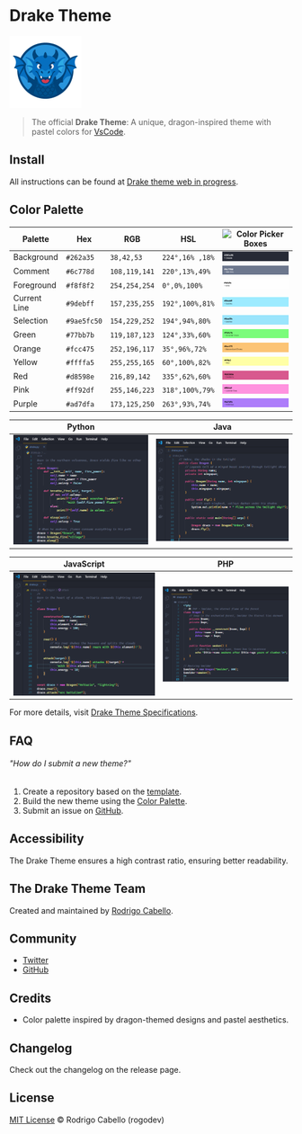 # Drake Theme

![Drake](https://github.com/rogodev/Drake-Theme/blob/master/images/Drake-icon_128x128.png?raw=true)

> The official **Drake Theme**: A unique, dragon-inspired theme with pastel colors for [VsCode](https://code.visualstudio.com).

## Install

All instructions can be found at [Drake theme web in progress](https://link-a-tu-extension-en-el-marketplace.com).

## Color Palette

| Palette      | Hex       | RGB              | HSL                 | ![Color Picker Boxes](https://link-a-tus-imagenes-del-logo.com)   |
| ------------ | --------- | -------------    | ---------------     | ----------------------------------------------------------------------------------- |
| Background   | `#262a35` | `38,42,53`       | `224°,16% ,18%`     | ![Background Color](https://github.com/rogodev/Drake-Theme/blob/master/images/background_color.png?raw=true)     |
| Comment      | `#6c778d` | `108,119,141`  | `220°,13%,49%`  | ![Comment Color](https://github.com/rogodev/Drake-Theme/blob/master/images/comment.png?raw=true)           |
| Foreground   | `#f8f8f2` | `254,254,254` | `0°,0%,100%`   | ![Foreground Color](https://github.com/rogodev/Drake-Theme/blob/master/images/foreground.png?raw=true)     |
| Current Line | `#9debff` | `157,235,255`    | `192°,100%,81%`     | ![Current Line Color](https://github.com/rogodev/Drake-Theme/blob/master/images/current_line.png?raw=true) |
| Selection    | `#9ae5fc50` | `154,229,252`    | `194°,94%,80%`  | ![Selection Color](https://github.com/rogodev/Drake-Theme/blob/master/images/selection.png?raw=true)       |
| Green    | `#77bb7b` | `119,187,123`    | `124°,33%,60%`  | ![Selection Color](https://github.com/rogodev/Drake-Theme/blob/master/images/green.png?raw=true)       |
| Orange    | `#fcc475` | `252,196,117`    | `35°,96%,72%`  | ![Selection Color](https://github.com/rogodev/Drake-Theme/blob/master/images/orange.png?raw=true)       |
| Yellow    | `#ffffa5` | `255,255,165`    | `60°,100%,82%`  | ![Selection Color](https://github.com/rogodev/Drake-Theme/blob/master/images/yellow.png?raw=true)       |
| Red    | `#d8598e` | `216,89,142`    | `335°,62%,60%`  | ![Selection Color](https://github.com/rogodev/Drake-Theme/blob/master/images/red.png?raw=true)       |
| Pink    | `#ff92df` | `255,146,223`    | `318°,100%,79%`  | ![Selection Color](https://github.com/rogodev/Drake-Theme/blob/master/images/pink.png?raw=true)       |
| Purple    | `#ad7dfa` | `173,125,250`    | `263°,93%,74%`  | ![Selection Color](https://github.com/rogodev/Drake-Theme/blob/master/images/purple.png?raw=true)       |


| Python | Java | 
| ------ | ---- |
| ![Py](https://github.com/rogodev/Drake-Theme/blob/master/images/drake_py.png?raw=true) | ![Java](https://github.com/rogodev/Drake-Theme/blob/master/images/drake_java.png?raw=true) | 

| JavaScript | PHP |
| ---------- | --- |
| ![JS](https://github.com/rogodev/Drake-Theme/blob/master/images/drake_js.png?raw=true) | ![PHP](https://github.com/rogodev/Drake-Theme/blob/master/images/drake_php.png?raw=true) |

For more details, visit [Drake Theme Specifications](https://link-a-tu-web.com).

## FAQ

###### "How do I submit a new theme?"

1. Create a repository based on the [template](https://github.com/rogodev/drake-theme-template).
2. Build the new theme using the [Color Palette](#color-palette).
3. Submit an issue on [GitHub](https://github.com/rogodev/drake-theme/issues/new).

## Accessibility

The Drake Theme ensures a high contrast ratio, ensuring better readability.

## The Drake Theme Team

Created and maintained by [Rodrigo Cabello](https://github.com/rogodev).

## Community

- [Twitter](https://twitter.com/rogodev)
- [GitHub](https://github.com/rogodev)

## Credits

- Color palette inspired by dragon-themed designs and pastel aesthetics.

## Changelog

Check out the changelog on the release page.

## License

[MIT License](./LICENSE) © Rodrigo Cabello (rogodev)
